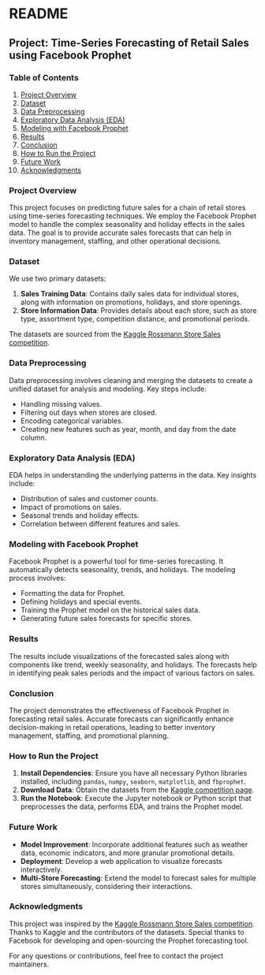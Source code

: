 # README

## Project: Time-Series Forecasting of Retail Sales using Facebook Prophet

### Table of Contents
1. [Project Overview](#project-overview)
2. [Dataset](#dataset)
3. [Data Preprocessing](#data-preprocessing)
4. [Exploratory Data Analysis (EDA)](#exploratory-data-analysis-eda)
5. [Modeling with Facebook Prophet](#modeling-with-facebook-prophet)
6. [Results](#results)
7. [Conclusion](#conclusion)
8. [How to Run the Project](#how-to-run-the-project)
9. [Future Work](#future-work)
10. [Acknowledgments](#acknowledgments)

### Project Overview
This project focuses on predicting future sales for a chain of retail stores using time-series forecasting techniques. We employ the Facebook Prophet model to handle the complex seasonality and holiday effects in the sales data. The goal is to provide accurate sales forecasts that can help in inventory management, staffing, and other operational decisions.

### Dataset
We use two primary datasets:
1. **Sales Training Data**: Contains daily sales data for individual stores, along with information on promotions, holidays, and store openings.
2. **Store Information Data**: Provides details about each store, such as store type, assortment type, competition distance, and promotional periods.

The datasets are sourced from the [Kaggle Rossmann Store Sales competition](https://www.kaggle.com/c/rossmann-store-sales/data).

### Data Preprocessing
Data preprocessing involves cleaning and merging the datasets to create a unified dataset for analysis and modeling. Key steps include:
- Handling missing values.
- Filtering out days when stores are closed.
- Encoding categorical variables.
- Creating new features such as year, month, and day from the date column.

### Exploratory Data Analysis (EDA)
EDA helps in understanding the underlying patterns in the data. Key insights include:
- Distribution of sales and customer counts.
- Impact of promotions on sales.
- Seasonal trends and holiday effects.
- Correlation between different features and sales.

### Modeling with Facebook Prophet
Facebook Prophet is a powerful tool for time-series forecasting. It automatically detects seasonality, trends, and holidays. The modeling process involves:
- Formatting the data for Prophet.
- Defining holidays and special events.
- Training the Prophet model on the historical sales data.
- Generating future sales forecasts for specific stores.

### Results
The results include visualizations of the forecasted sales along with components like trend, weekly seasonality, and holidays. The forecasts help in identifying peak sales periods and the impact of various factors on sales.

### Conclusion
The project demonstrates the effectiveness of Facebook Prophet in forecasting retail sales. Accurate forecasts can significantly enhance decision-making in retail operations, leading to better inventory management, staffing, and promotional planning.

### How to Run the Project
1. **Install Dependencies**: Ensure you have all necessary Python libraries installed, including `pandas`, `numpy`, `seaborn`, `matplotlib`, and `fbprophet`.
2. **Download Data**: Obtain the datasets from the [Kaggle competition page](https://www.kaggle.com/c/rossmann-store-sales/data).
3. **Run the Notebook**: Execute the Jupyter notebook or Python script that preprocesses the data, performs EDA, and trains the Prophet model.

### Future Work
- **Model Improvement**: Incorporate additional features such as weather data, economic indicators, and more granular promotional details.
- **Deployment**: Develop a web application to visualize forecasts interactively.
- **Multi-Store Forecasting**: Extend the model to forecast sales for multiple stores simultaneously, considering their interactions.

### Acknowledgments
This project was inspired by the [Kaggle Rossmann Store Sales competition](https://www.kaggle.com/c/rossmann-store-sales). Thanks to Kaggle and the contributors of the datasets. Special thanks to Facebook for developing and open-sourcing the Prophet forecasting tool.

For any questions or contributions, feel free to contact the project maintainers.
